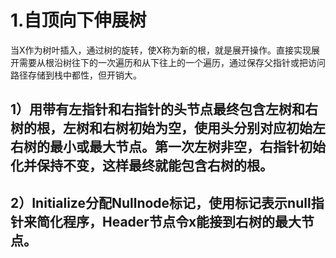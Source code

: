# 1.自顶向下伸展树
当X作为树叶插入，通过树的旋转，使X称为新的根，就是展开操作。直接实现展开需要从根沿树往下的一次遍历和从下往上的一个遍历，通过保存父指针或把访问路径存储到栈中都性，但开销大。
## 1）用带有左指针和右指针的头节点最终包含左树和右树的根，左树和右树初始为空，使用头分别对应初始左右树的最小或最大节点。第一次左树非空，右指针初始化并保持不变，这样最终就能包含右树的根。
## 2）Initialize分配Nullnode标记，使用标记表示null指针来简化程序，Header节点令x能接到右树的最大节点。

